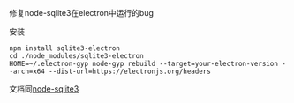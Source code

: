 修复node-sqlite3在electron中运行的bug

安装
```
npm install sqlite3-electron 
cd ./node_modules/sqlite3-electron
HOME=~/.electron-gyp node-gyp rebuild --target=your-electron-version --arch=x64 --dist-url=https://electronjs.org/headers
```

文档同[node-sqlite3](https://github.com/mapbox/node-sqlite3)